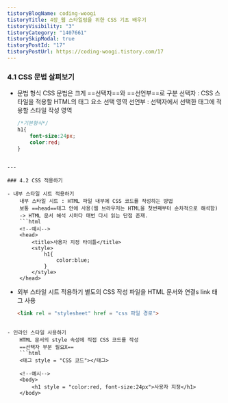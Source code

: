 ```yaml
---
tistoryBlogName: coding-woogi
tistoryTitle: 4장_웹 스타일링을 위한 CSS 기초 배우기
tistoryVisibility: "3"
tistoryCategory: "1407661"
tistorySkipModal: true
tistoryPostId: "17"
tistoryPostUrl: https://coding-woogi.tistory.com/17
---
```


### 4.1 CSS 문법 살펴보기

- 문법 형식
	CSS 문법은 크게 ==선택자==와 ==선언부==로 구분
	선택자 : CSS 스타일을 적용할 HTML의 태그 요소 선택 영역
	선언부 : 선택자에서 선택한 태그에 적용할 스타일 작성 영역
	```CSS
	/*기본형식*/
	h1{
		font-size:24px;
		color:red;
	}
```

---

### 4.2 CSS 적용하기

- 내부 스타일 시트 적용하기
	내부 스타일 시트 : HTML 파일 내부에 CSS 코드를 작성하는 방법
	보통 ==head==태그 안에 사용(웹 브라우저는 HTML을 첫번째부터 순차적으로 해석함)
	-> HTML 문서 해석 시마다 매번 다시 읽는 단점 존재.
	```html
	<!--예시-->
	<head>
		<title>사용자 지정 타이틀</title>
		<style>
			h1{
				color:blue;
			}
		</style>
	</head>
```

- 외부 스타일 시트 적용하기
	별도의 CSS 작성 파일을 HTML 문서와 연결s
	link 태그 사용
	```html
	<link rel = "stylesheet" href = "css 파일 경로">
```

- 인라인 스타일 사용하기
	HTML 문서의 style 속성에 직접 CSS 코드를 작성
	==선택자 부분 필요X==
	```html
	<태그 style = "CSS 코드"></태그>

	<!--예시-->
	<body>
		<h1 style = "color:red, font-size:24px">사용자 지정</h1>
	</body>
```

